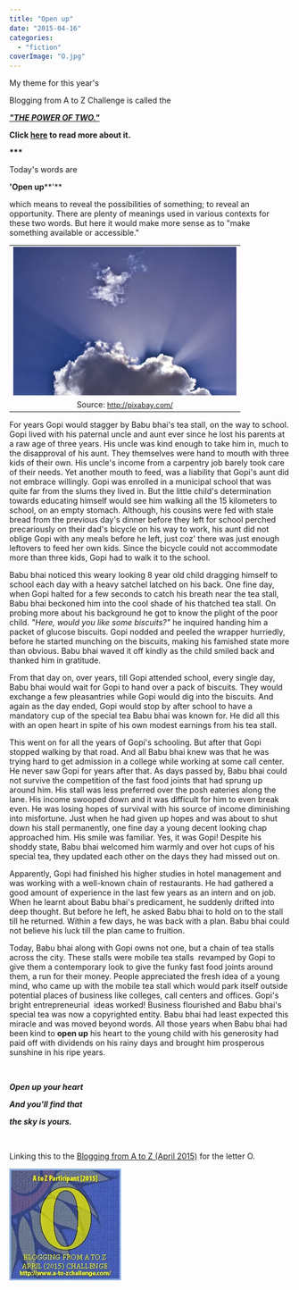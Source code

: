 ```yaml
---
title: "Open up"
date: "2015-04-16"
categories: 
  - "fiction"
coverImage: "O.jpg"
---
```


My theme for this year's

Blogging from A to Z Challenge is called the

**[_"THE POWER OF TWO."_](http://ifsbutsandsetcs.com/2015/03/22/the-power-of-two/)**

**Click [here](https://www.blogger.com/) to read more about it.**

**\*\*\***

Today's words are

**'Open up****'**

which means to reveal the possibilities of something; to reveal an opportunity. There are plenty of meanings used in various contexts for these two words. But here it would make more sense as to "make something available or accessible."

<table class="tr-caption-container" style="margin-left: auto; margin-right: auto; text-align: center;" cellspacing="0" cellpadding="0" align="center"><tbody><tr><td style="text-align: center;"><a style="margin-left: auto; margin-right: auto;" href="http://ifsbutsandsetcs.com/wp-content/uploads/2015/04/O-1024x682.jpg"><img src="images/O-1024x682.jpg" width="400" height="266" border="0"></a></td></tr><tr><td class="tr-caption" style="text-align: center;">Source: <a style="font-size: 12.8px;" href="http://pixabay.com/">http://pixabay.com/</a></td></tr></tbody></table>

For years Gopi would stagger by Babu bhai's tea stall, on the way to school. Gopi lived with his paternal uncle and aunt ever since he lost his parents at a raw age of three years. His uncle was kind enough to take him in, much to the disapproval of his aunt. They themselves were hand to mouth with three kids of their own. His uncle's income from a carpentry job barely took care of their needs. Yet another mouth to feed, was a liability that Gopi's aunt did not embrace willingly. Gopi was enrolled in a municipal school that was quite far from the slums they lived in. But the little child's determination towards educating himself would see him walking all the 15 kilometers to school, on an empty stomach. Although, his cousins were fed with stale bread from the previous day's dinner before they left for school perched precariously on their dad's bicycle on his way to work, his aunt did not oblige Gopi with any meals before he left, just coz' there was just enough leftovers to feed her own kids. Since the bicycle could not accommodate more than three kids, Gopi had to walk it to the school.

Babu bhai noticed this weary looking 8 year old child dragging himself to school each day with a heavy satchel latched on his back. One fine day, when Gopi halted for a few seconds to catch his breath near the tea stall, Babu bhai beckoned him into the cool shade of his thatched tea stall. On probing more about his background he got to know the plight of the poor child. _"Here, would you like some biscuits?"_ he inquired handing him a packet of glucose biscuits. Gopi nodded and peeled the wrapper hurriedly, before he started munching on the biscuits, making his famished state more than obvious. Babu bhai waved it off kindly as the child smiled back and thanked him in gratitude.

From that day on, over years, till Gopi attended school, every single day, Babu bhai would wait for Gopi to hand over a pack of biscuits. They would exchange a few pleasantries while Gopi would dig into the biscuits. And again as the day ended, Gopi would stop by after school to have a mandatory cup of the special tea Babu bhai was known for. He did all this with an open heart in spite of his own modest earnings from his tea stall.

This went on for all the years of Gopi's schooling. But after that Gopi stopped walking by that road. And all Babu bhai knew was that he was trying hard to get admission in a college while working at some call center. He never saw Gopi for years after that. As days passed by, Babu bhai could not survive the competition of the fast food joints that had sprung up around him. His stall was less preferred over the posh eateries along the lane. His income swooped down and it was difficult for him to even break even. He was losing hopes of survival with his source of income diminishing into misfortune. Just when he had given up hopes and was about to shut down his stall permanently, one fine day a young decent looking chap approached him. His smile was familiar. Yes, it was Gopi! Despite his shoddy state, Babu bhai welcomed him warmly and over hot cups of his special tea, they updated each other on the days they had missed out on.

Apparently, Gopi had finished his higher studies in hotel management and was working with a well-known chain of restaurants. He had gathered a good amount of experience in the last few years as an intern and on job. When he learnt about Babu bhai's predicament, he suddenly drifted into deep thought. But before he left, he asked Babu bhai to hold on to the stall till he returned. Within a few days, he was back with a plan. Babu bhai could not believe his luck till the plan came to fruition.

Today, Babu bhai along with Gopi owns not one, but a chain of tea stalls across the city. These stalls were mobile tea stalls  revamped by Gopi to give them a contemporary look to give the funky fast food joints around them, a run for their money. People appreciated the fresh idea of a young mind, who came up with the mobile tea stall which would park itself outside potential places of business like colleges, call centers and offices. Gopi's bright entrepreneurial  ideas worked! Business flourished and Babu bhai's special tea was now a copyrighted entity. Babu bhai had least expected this miracle and was moved beyond words. All those years when Babu bhai had been kind to **open up** his heart to the young child with his generosity had paid off with dividends on his rainy days and brought him prosperous sunshine in his ripe years.

 

_**Open up your heart**_

_**And you'll find that**_

_**the sky is yours.**_

 

Linking this to the [Blogging from A to Z (April 2015)](http://www.a-to-zchallenge.com/) for the letter O.

[![](images/O1.jpg)](http://ifsbutsandsetcs.com/wp-content/uploads/2015/04/O1.jpg)
